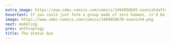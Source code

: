 ```yaml
---
extra_image: https://www.smbc-comics.com/comics/1494958693-soonish4after.png
hovertext: If you could just form a group made of zero humans, it'd be soooo productive.
image: https://www.smbc-comics.com/comics/1494958678-soonish4.png
next: modeling
prev: anthroplogy
title: The Status Quo
---
```

